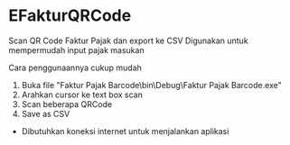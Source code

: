 # EFakturQRCode
Scan QR Code Faktur Pajak dan export ke CSV
Digunakan untuk mempermudah input pajak masukan

Cara penggunaannya cukup mudah
  1. Buka file "Faktur Pajak Barcode\bin\Debug\Faktur Pajak Barcode.exe"
  2. Arahkan cursor ke text box scan
  3. Scan beberapa QRCode
  4. Save as CSV
* Dibutuhkan koneksi internet untuk menjalankan aplikasi
